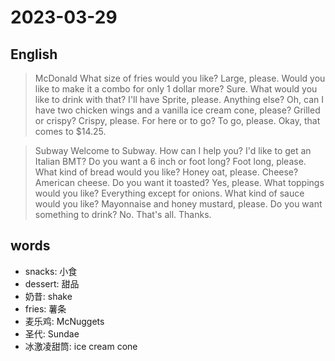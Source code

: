 # 2023-03-29

## English
> McDonald
What size of fries would you like?
Large, please.
Would you like to make it a combo for only 1 dollar more?
Sure.
What would you like to drink with that?
I'll have Sprite, please.
Anything else?
Oh, can I have two chicken wings and a vanilla ice cream cone, please?
Grilled or crispy?
Crispy, please.
For here or to go?
To go, please.
Okay, that comes to $14.25.


> Subway
Welcome to Subway. How can I help you?
I'd like to get an Italian BMT?
Do you want a 6 inch or foot long?
Foot long, please.
What kind of bread would you like?
Honey oat, please.
Cheese?
American cheese.
Do you want it toasted?
Yes, please.
What toppings would you like?
Everything except for onions.
What kind of sauce would you like?
Mayonnaise and honey mustard, please.
Do you want something to drink?
No. That's all. Thanks.



## words
* snacks: 小食
* dessert: 甜品
* 奶昔: shake
* fries: 薯条
* 麦乐鸡: McNuggets
* 圣代: Sundae
* 冰激凌甜筒: ice cream cone

